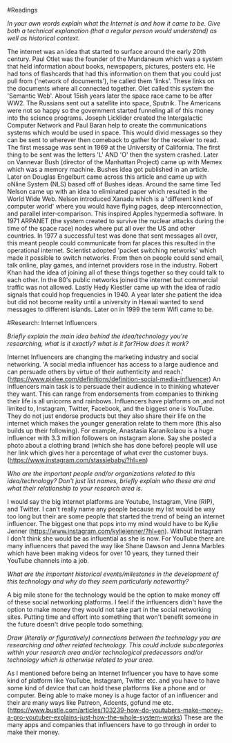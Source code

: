 #Readings

*In your own words explain what the Internet is and how it came to be. Give both a technical explanation (that a regular person would understand) as well as historical context.*

The internet was an idea that started to surface around the early 20th century. Paul Otlet was the founder of the Mundaneum which was a system that held information about books, newspapers, pictures, posters etc. He had tons of flashcards that had this information on them that you could just pull from ('network of documents'), he called them 'links'. These links on the documents where all connected together. Olet called this system the 'Semantic Web'. About 15ish years later the space race came to be after WW2. The Russians sent out a satellite into space, Sputnik. The Americans were not so happy so the government started funneling all of this money into the science programs. Joseph Licklider created the Intergalactic Computer Network and Paul Baran help to create the communications systems which would be used in space. This would divid messages so they can be sent to wherever then comeback to gather for the receiver to read. The first message was sent in 1969 at the University of California. The first thing to be sent was the letters 'L' AND 'O' then the system crashed. Later on Vannevar Bush (director of the Manhattan Project) came up with Memex which was a memory machine. Bushes idea got published in an article. Later on Douglas Engelburt came across this article and came up with oNline System (NLS) based off of Bushes ideas. Around the same time Ted Nelson came up with an idea to eliminated paper which resulted in the World Wide Web. Nelson introduced Xanadu which is a 'different kind of computer world' where you would have flying pages, deep interconnection, and parallel inter-comparison. This inspired Apples hypermedia software. In 1971  ARPANET (the system created to survive the nuclear attacks during the time of the space race) nodes where put all over the US and other countries. In 1977 a successful test was done that sent messages all over, this meant people could communicate from far places this resulted in the operational internet. Scientist adopted 'packet switching networks' which made it possible to switch networks. From then on people could send email, talk online, play games, and internet providers rose in the industry. Robert Khan had the idea of joining all of these things together so they could talk to each other. In the 80's public networks joined the internet but commercial traffic was not allowed. Lastly Hedy Kiestler came up with the idea of radio signals that could hop frequencies in 1940. A year later she patient the idea but did not become reality until a university in Hawaii wanted to send messages to different islands. Later on in 1999 the term Wifi came to be.   


#Research: Internet Influencers

*Briefly explain the main idea behind the idea/technology you're researching, what is it exactly? what is it for?How does it work?*

Internet Influencers are changing the marketing industry and social networking. 'A social media influencer has access to a large audience and can persuade others by virtue of their authenticity and reach.' (https://www.pixlee.com/definitions/definition-social-media-influencer) An influencers main task is to persuade their audience in to thinking whatever they want. This can range from endorsements from companies to thinking their life is all unicorns and rainbows. Influencers have platforms on ,and not limited to, Instagram, Twitter, Facebook, and the biggest one is YouTube. They do not just endorse products but they also share their life on the internet which makes the younger generation relate to them more (this also builds up their following). For example, Anastasia Karanikolaou is a huge influencer with 3.3 million followers on instagram alone. Say she posted a photo about a clothing brand (which she has done before) people will use her link which gives her a percentage of what ever the customer buys. (https://www.instagram.com/stassiebaby/?hl=en)

*Who are the important people and/or organizations related to this idea/technology? Don't just list names,
briefly explain who these are and what their relationship to your research area is.*

I would say the big internet platforms are Youtube, Instagram, Vine (RIP), and Twitter. I can't really name any people because my list would be way too long but their are some people that started the trend of being an internet influencer. The biggest one that pops into my mind would have to be Kylie Jenner (https://www.instagram.com/kyliejenner/?hl=en). Without Instagram I don't think she would be as influential as she is now. For YouTube there are many influencers that paved the way like Shane Dawson and Jenna Marbles which have been making videos for over 10 years, they turned their YouTube channels into a job.

*What are the important historical events/milestones in the development of this technology and why do they
seem particularly noteworthy?*

A big mile stone for the technology would be the option to make money off of these social networking platforms. I feel if the influencers didn't have the option to make money they would not take part in the social networking sites. Putting time and effort into something that won't benefit someone in the future doesn't drive people todo something.   

*Draw (literally or figuratively) connections between the technology you are researching and other
related technology. This could include subcategories within your research area and/or technological
predecessors and/or technology which is otherwise related to your area.*

As I mentioned before being an Internet Influencer you have to have some kind of platform like YouTube, Instagram, Twitter etc. and you have to have some kind of device that can hold these platforms like a phone and or computer. Being able to make money is a huge factor of an influencer and their are many ways like Patreon, Adcents, gofund me etc. (https://www.bustle.com/articles/103239-how-do-youtubers-make-money-a-pro-youtuber-explains-just-how-the-whole-system-works) These are the many apps and companies that influencers have to go through in order to make their money.  
